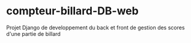 # compteur-billard-DB-web
Projet Django de developpement du back et front de gestion des scores d'une partie de billard
